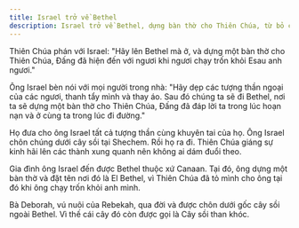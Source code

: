 ```yaml
---
title: Israel trở về Bethel
description: Israel trở về Bethel, dựng bàn thờ cho Thiên Chúa, từ bỏ các tượng thần ngoại, và nhận được sự bảo vệ của Thiên Chúa trên hành trình.
---
```


Thiên Chúa phán với Israel: "Hãy lên Bethel mà ở, và dựng một bàn thờ cho Thiên Chúa, Đấng đã hiện đến với ngươi khi ngươi chạy trốn khỏi Esau anh ngươi."

Ông Israel bèn nói với mọi người trong nhà: "Hãy dẹp các tượng thần ngoại của các ngươi, thanh tẩy mình và thay áo. Sau đó chúng ta sẽ đi Bethel, nơi ta sẽ dựng một bàn thờ cho Thiên Chúa, Đấng đã đáp lời ta trong lúc hoạn nạn và ở cùng ta trong lúc đi đường."

Họ đưa cho ông Israel tất cả tượng thần cùng khuyên tai của họ. Ông Israel chôn chúng dưới cây sồi tại Shechem. Rồi họ ra đi. Thiên Chúa giáng sự kinh hãi lên các thành xung quanh nên không ai dám đuổi theo.

Gia đình ông Israel đến được Bethel thuộc xứ Canaan. Tại đó, ông dựng một bàn thờ và đặt tên nơi đó là El Bethel, vì Thiên Chúa đã tỏ mình cho ông tại đó khi ông chạy trốn khỏi anh mình.

Bà Deborah, vú nuôi của Rebekah, qua đời và được chôn dưới gốc cây sồi ngoài Bethel. Vì thế cái cây đó còn được gọi là Cây sồi than khóc.
